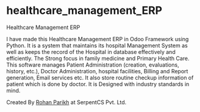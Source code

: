 # healthcare_management_ERP
Healthcare Management ERP

I have made this Healthcare Management ERP in Odoo Framework using Python. It is a system that maintains its hospital Management System as well as keeps the record of the Hospital in database effectively and efficiently. The Strong focus in family medicine and Primary Health Care. This software manages Patient Administration (creation, evaluations, history, etc.), Doctor Administration, hospital facilities, Billing and Report generation, Email services etc. It also store routine checkup information of patient which is done by doctor. It is Designed with industry standards in mind.

Created By <a href="http://rohanparikh.me">Rohan Parikh</a> at SerpentCS Pvt. Ltd.
